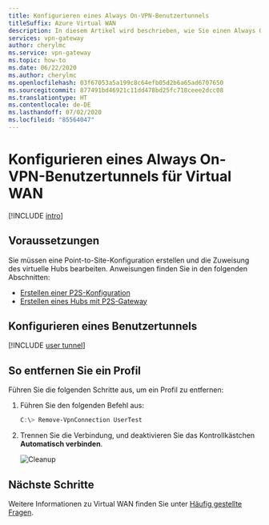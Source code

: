 ```yaml
---
title: Konfigurieren eines Always On-VPN-Benutzertunnels
titleSuffix: Azure Virtual WAN
description: In diesem Artikel wird beschrieben, wie Sie einen Always On-VPN-Benutzertunnel für Virtual WAN konfigurieren.
services: vpn-gateway
author: cherylmc
ms.service: vpn-gateway
ms.topic: how-to
ms.date: 06/22/2020
ms.author: cherylmc
ms.openlocfilehash: 03f67053a5a199c8c64efb05d2b6a65ad6707650
ms.sourcegitcommit: 877491bd46921c11dd478bd25fc718ceee2dcc08
ms.translationtype: HT
ms.contentlocale: de-DE
ms.lasthandoff: 07/02/2020
ms.locfileid: "85564047"
---
```

# <a name="configure-an-always-on-vpn-user-tunnel-for-virtual-wan"></a>Konfigurieren eines Always On-VPN-Benutzertunnels für Virtual WAN

[!INCLUDE [intro](../../includes/vpn-gateway-vwan-always-on-intro.md)]

## <a name="prerequisites"></a>Voraussetzungen

Sie müssen eine Point-to-Site-Konfiguration erstellen und die Zuweisung des virtuelle Hubs bearbeiten. Anweisungen finden Sie in den folgenden Abschnitten:

* [Erstellen einer P2S-Konfiguration](virtual-wan-point-to-site-portal.md#p2sconfig)
* [Erstellen eines Hubs mit P2S-Gateway](virtual-wan-point-to-site-portal.md#hub)

## <a name="configure-a-user-tunnel"></a>Konfigurieren eines Benutzertunnels

[!INCLUDE [user tunnel](../../includes/vpn-gateway-vwan-always-on-user.md)]

## <a name="to-remove-a-profile"></a>So entfernen Sie ein Profil

Führen Sie die folgenden Schritte aus, um ein Profil zu entfernen:

1. Führen Sie den folgenden Befehl aus:

   ```powershell
   C:\> Remove-VpnConnection UserTest  
   ```

1. Trennen Sie die Verbindung, und deaktivieren Sie das Kontrollkästchen **Automatisch verbinden**.

   ![Cleanup](./media/howto-always-on-user-tunnel/disconnect.jpg)

## <a name="next-steps"></a>Nächste Schritte

Weitere Informationen zu Virtual WAN finden Sie unter [Häufig gestellte Fragen](virtual-wan-faq.md).
